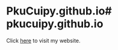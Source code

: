 # PkuCuipy.github.io# pkucuipy.github.io

Click [here](https://pkucuipy.github.io) to visit my website.